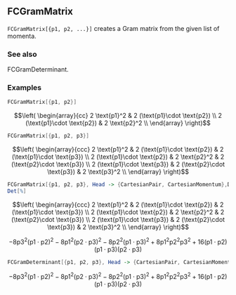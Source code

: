 ##  FCGramMatrix 

`FCGramMatrix[{p1, p2, ...}]` creates a Gram matrix from the given list of momenta.

###  See also 

FCGramDeterminant.

###  Examples 

```mathematica
FCGramMatrix[{p1, p2}]
```

$$\left(
\begin{array}{cc}
 2 \text{p1}^2 & 2 (\text{p1}\cdot \text{p2}) \\
 2 (\text{p1}\cdot \text{p2}) & 2 \text{p2}^2 \\
\end{array}
\right)$$

```mathematica
FCGramMatrix[{p1, p2, p3}]
```

$$\left(
\begin{array}{ccc}
 2 \text{p1}^2 & 2 (\text{p1}\cdot \text{p2}) & 2 (\text{p1}\cdot \text{p3}) \\
 2 (\text{p1}\cdot \text{p2}) & 2 \text{p2}^2 & 2 (\text{p2}\cdot \text{p3}) \\
 2 (\text{p1}\cdot \text{p3}) & 2 (\text{p2}\cdot \text{p3}) & 2 \text{p3}^2 \\
\end{array}
\right)$$

```mathematica
FCGramMatrix[{p1, p2, p3}, Head -> {CartesianPair, CartesianMomentum},Dimension -> D - 1]
Det[%]
```

$$\left(
\begin{array}{ccc}
 2 \text{p1}^2 & 2 (\text{p1}\cdot \text{p2}) & 2 (\text{p1}\cdot \text{p3}) \\
 2 (\text{p1}\cdot \text{p2}) & 2 \text{p2}^2 & 2 (\text{p2}\cdot \text{p3}) \\
 2 (\text{p1}\cdot \text{p3}) & 2 (\text{p2}\cdot \text{p3}) & 2 \text{p3}^2 \\
\end{array}
\right)$$

$$-8 \text{p3}^2 (\text{p1}\cdot \text{p2})^2-8 \text{p1}^2 (\text{p2}\cdot \text{p3})^2-8 \text{p2}^2 (\text{p1}\cdot \text{p3})^2+8 \text{p1}^2 \text{p2}^2 \text{p3}^2+16 (\text{p1}\cdot \text{p2}) (\text{p1}\cdot \text{p3}) (\text{p2}\cdot \text{p3})$$

```mathematica
FCGramDeterminant[{p1, p2, p3}, Head -> {CartesianPair, CartesianMomentum}, Dimension -> D - 1]
```

$$-8 \text{p3}^2 (\text{p1}\cdot \text{p2})^2-8 \text{p1}^2 (\text{p2}\cdot \text{p3})^2-8 \text{p2}^2 (\text{p1}\cdot \text{p3})^2+8 \text{p1}^2 \text{p2}^2 \text{p3}^2+16 (\text{p1}\cdot \text{p2}) (\text{p1}\cdot \text{p3}) (\text{p2}\cdot \text{p3})$$